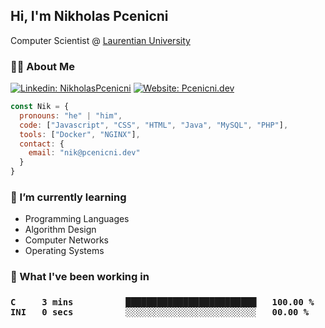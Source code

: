 <h2>Hi, I'm Nikholas Pcenicni</h2>
<p>
  Computer Scientist @ <a href="https://laurentian.ca/">Laurentian University</a><br>
</p>

<h3>🧑🏻 About Me</h3>

[![Linkedin: NikholasPcenicni](https://img.shields.io/badge/-NikholasPcenicni-blue?style=flat-square&logo=Linkedin&logoColor=white&link=https://www.linkedin.com/in/nikholaspcenicni/)](https://www.linkedin.com/in/nikholaspcenicni/)
[![Website: Pcenicni.dev](https://img.shields.io/badge/Pcenicni.dev-000000?style=flat-square&logo=About.me&logoColor=white&link=https://www.pcenicni.dev/)](https://www.pcenicni.dev/)


```javascript
const Nik = {
  pronouns: "he" | "him",
  code: ["Javascript", "CSS", "HTML", "Java", "MySQL", "PHP"],
  tools: ["Docker", "NGINX"],
  contact: {
    email: "nik@pcenicni.dev"
  } 
}
```

<h3>🌱 I’m currently learning</h3>
<ul>
  <li>Programming Languages</li>
  <li>Algorithm Design</li>
  <li>Computer Networks</li>
  <li>Operating Systems</li>
 </ul>

<h3>🔨 What I've been working in<h3>

<!--START_SECTION:waka-->

```text
C     3 mins          █████████████████████████   100.00 %
INI   0 secs          ░░░░░░░░░░░░░░░░░░░░░░░░░   00.00 %
```

<!--END_SECTION:waka-->
  
  
  <!--
**nikpcenicni/nikpcenicni** is a ✨ _special_ ✨ repository because its `README.md` (this file) appears on your GitHub profile.

Here are some ideas to get you started:

- 🔭 I’m currently working on ...
- 👯 I’m looking to collaborate on ...
- 🤔 I’m looking for help with ...
- 💬 Ask me about ...
- 📫 How to reach me: ...
- ⚡ Fun fact: ...
-->
